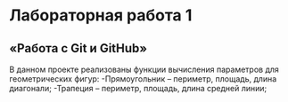 # Лабораторная работа 1
## «Работа с Git и GitHub»
В данном проекте реализованы функции вычисления параметров для геометрических фигур:
-Прямоугольник – периметр, площадь, длина диагонали;
-Трапеция – периметр, площадь, длина средней линии;
